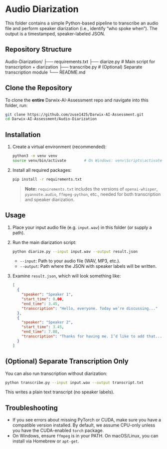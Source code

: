 
# Audio Diarization

This folder contains a simple Python-based pipeline to transcribe an audio file and perform speaker diarization (i.e., identify “who spoke when”). The output is a timestamped, speaker-labeled JSON.

## Repository Structure



Audio-Diarization/
├── requirements.txt
├── diarize.py          # Main script for transcription + diarization
├── transcribe.py       # (Optional) Separate transcription module
└── README.md


## Clone the Repository

To clone the **entire** Darwix-AI-Assessment repo and navigate into this folder, run:

```bash
git clone https://github.com/zuse1425/Darwix-AI-Assessment.git
cd Darwix-AI-Assessment/Audio-Diarization
````

## Installation

1. Create a virtual environment (recommended):

   ```bash
   python3 -m venv venv
   source venv/bin/activate        # On Windows: venv\Scripts\activate
   ```

2. Install all required packages:

   ```bash
   pip install -r requirements.txt
   ```

   > **Note:** `requirements.txt` includes the versions of `openai-whisper`, `pyannote.audio`, `ffmpeg-python`, etc., needed for both transcription and speaker diarization.

## Usage

1. Place your input audio file (e.g. `input.wav`) in this folder (or supply a path).

2. Run the main diarization script:

   ```bash
   python diarize.py --input input.wav --output result.json
   ```

   * `--input`: Path to your audio file (WAV, MP3, etc.).
   * `--output`: Path where the JSON with speaker labels will be written.

3. Examine `result.json`, which will look something like:

   ```json
   [
     {
       "speaker": "Speaker 1",
       "start_time": 0.00,
       "end_time": 3.45,
       "transcription": "Hello, everyone. Today we’re discussing..."
     },
     {
       "speaker": "Speaker 2",
       "start_time": 3.45,
       "end_time": 7.80,
       "transcription": "Thanks for having me. I’d like to add that..."
     }
   ]
   ```

## (Optional) Separate Transcription Only

You can also run transcription without diarization:

```bash
python transcribe.py --input input.wav --output transcript.txt
```

This writes a plain text transcript (no speaker labels).

## Troubleshooting

* If you see errors about missing PyTorch or CUDA, make sure you have a compatible version installed. By default, we assume CPU-only unless you have the CUDA-enabled `torch` package.
* On Windows, ensure `ffmpeg` is in your PATH. On macOS/Linux, you can install via Homebrew or `apt-get`.

